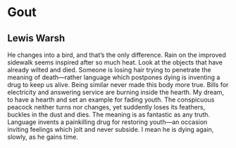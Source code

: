 # Gout
## Lewis Warsh
He changes into a bird, and that’s
the only difference. Rain
on the improved sidewalk seems
inspired after so much heat.
Look at the objects
that have already wilted and died.
Someone is losing hair trying
to penetrate the meaning of death—rather
language which postpones dying
is inventing a drug to keep us alive.
Being similar never made this body more true. Bills
for electricity and answering
service are burning inside the hearth.
My dream, to have a hearth and
set an example for fading
youth. The conspicuous peacock
neither turns nor changes,
yet suddently loses its feathers, buckles
in the dust and dies. The
meaning is as fantastic as any truth. Language
invents a painkilling drug for restoring youth—an
occasion inviting feelings which
jolt and never subside. I mean
he is dying again, slowly, as he gains time.